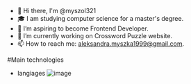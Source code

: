- 👋 Hi there, I'm @myszol321
- 🎓 I am studying computer science for a master's degree.
- 🌱 I’m aspiring to become Frontend Developer.
- 🔭 I’m currently working on Crossword Puzzle website.
- 📫 How to reach me: aleksandra.myszka1999@gmail.com.

#Main technologies
- langiages ![image](https://user-images.githubusercontent.com/83660651/216839714-702131a0-e9ed-485b-8309-f3ddd78e25d4.png)
